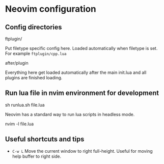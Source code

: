 # Neovim configuration

## Config directories

ftplugin/

Put filetype specific config here. Loaded automatically when filetype is set.
For example `ftplugin/cpp.lua`

after/plugin

Everything here get loaded automatically after the main init.lua and all plugins
are finished loading.

## Run lua file in nvim environment for development

sh runlua.sh file.lua

Neovim has a standard way to run lua scripts in headless mode.

nvim -l file.lua 

## Useful shortcuts and tips

* `C-w L` Move the current window to right full-height. Useful for moving help
  buffer to right side.

